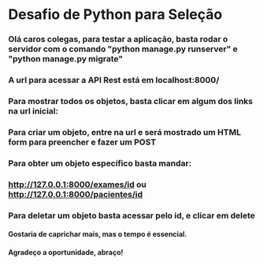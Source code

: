 # Desafio de Python para Seleção

### Olá caros colegas, para testar a aplicação, basta rodar o servidor com o comando "python manage.py runserver" e "python manage.py migrate"
### A url para acessar a API Rest está em localhost:8000/
### Para mostrar todos os objetos, basta clicar em algum dos links na url inicial:
### Para criar um objeto, entre na url e será mostrado um HTML form para preencher e fazer um POST
### Para obter um objeto específico basta mandar: 
### http://127.0.0.1:8000/exames/id ou http://127.0.0.1:8000/pacientes/id
### Para deletar um objeto basta acessar pelo id, e clicar em delete

#### Gostaria de caprichar mais, mas o tempo é essencial.
#### Agradeço a oportunidade, abraço!
